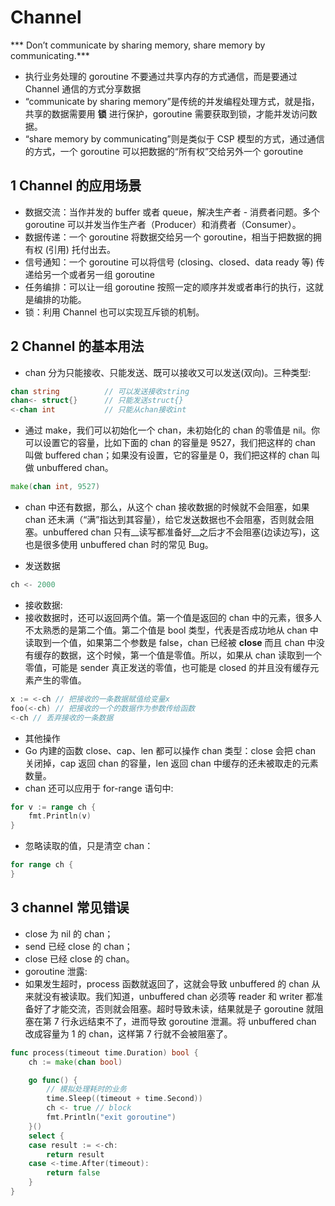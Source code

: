 # Channel
*** Don’t communicate by sharing memory, share memory by communicating.***
* 执行业务处理的 goroutine 不要通过共享内存的方式通信，而是要通过 Channel 通信的方式分享数据
* “communicate by sharing memory”是传统的并发编程处理方式，就是指，共享的数据需要用 __锁__ 进行保护，goroutine 需要获取到锁，才能并发访问数据。
* “share memory by communicating”则是类似于 CSP 模型的方式，通过通信的方式，一个 goroutine 可以把数据的“所有权”交给另外一个 goroutine


## 1 Channel 的应用场景
* 数据交流：当作并发的 buffer 或者 queue，解决生产者 - 消费者问题。多个 goroutine 可以并发当作生产者（Producer）和消费者（Consumer）。
* 数据传递：一个 goroutine 将数据交给另一个 goroutine，相当于把数据的拥有权 (引用) 托付出去。
* 信号通知：一个 goroutine 可以将信号 (closing、closed、data ready 等) 传递给另一个或者另一组 goroutine 
* 任务编排：可以让一组 goroutine 按照一定的顺序并发或者串行的执行，这就是编排的功能。
* 锁：利用 Channel 也可以实现互斥锁的机制。

## 2 Channel 的基本用法
* chan 分为只能接收、只能发送、既可以接收又可以发送(双向)。三种类型:
```go
chan string          // 可以发送接收string 
chan<- struct{}      // 只能发送struct{}
<-chan int           // 只能从chan接收int
```
* 通过 make，我们可以初始化一个 chan，未初始化的 chan 的零值是 nil。你可以设置它的容量，比如下面的 chan 的容量是 9527，我们把这样的 chan 叫做 buffered chan；如果没有设置，它的容量是 0，我们把这样的 chan 叫做 unbuffered chan。  
```go
make(chan int, 9527)
```
* chan 中还有数据，那么，从这个 chan 接收数据的时候就不会阻塞，如果 chan 还未满（“满”指达到其容量），给它发送数据也不会阻塞，否则就会阻塞。unbuffered chan 只有__读写都准备好__之后才不会阻塞(边读边写)，这也是很多使用 unbuffered chan 时的常见 Bug。

* 发送数据 
```go
ch <- 2000
```
* 接收数据:
 * 接收数据时，还可以返回两个值。第一个值是返回的 chan 中的元素，很多人不太熟悉的是第二个值。第二个值是 bool 类型，代表是否成功地从 chan 中读取到一个值，如果第二个参数是 false，chan 已经被 __close__ 而且 chan 中没有缓存的数据，这个时候，第一个值是零值。所以，如果从 chan 读取到一个零值，可能是 sender 真正发送的零值，也可能是 closed 的并且没有缓存元素产生的零值。
 ```go
 x := <-ch // 把接收的一条数据赋值给变量x
 foo(<-ch) // 把接收的一个的数据作为参数传给函数
 <-ch // 丢弃接收的一条数据
 ```  
* 其他操作
 * Go 内建的函数 close、cap、len 都可以操作 chan 类型：close 会把 chan 关闭掉，cap 返回 chan 的容量，len 返回 chan 中缓存的还未被取走的元素数量。
 * chan 还可以应用于 for-range 语句中:
  ```go
  for v := range ch {
      fmt.Println(v)
  }
  ```
 * 忽略读取的值，只是清空 chan：
 ```go
 for range ch {
 }
 ```
     
## 3 channel 常见错误 
* close 为 nil 的 chan；
* send 已经 close 的 chan；
* close 已经 close 的 chan。
* goroutine 泄露:
 * 如果发生超时，process 函数就返回了，这就会导致 unbuffered 的 chan 从来就没有被读取。我们知道，unbuffered chan 必须等 reader 和 writer 都准备好了才能交流，否则就会阻塞。超时导致未读，结果就是子 goroutine 就阻塞在第 7 行永远结束不了，进而导致 goroutine 泄漏。将 unbuffered chan 改成容量为 1 的 chan，这样第 7 行就不会被阻塞了。

 ```go
 func process(timeout time.Duration) bool {
     ch := make(chan bool)
 
     go func() {
         // 模拟处理耗时的业务
         time.Sleep((timeout + time.Second))
         ch <- true // block
         fmt.Println("exit goroutine")
     }()
     select {
     case result := <-ch:
         return result
     case <-time.After(timeout):
         return false
     }
 }
 ```
